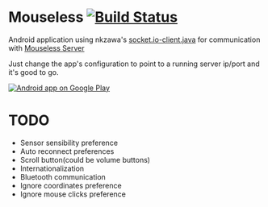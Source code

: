 # Mouseless [![Build Status](https://travis-ci.org/rodrigogs/mouseless.svg?branch=master)](https://travis-ci.org/rodrigogs/mouseless)

Android application using nkzawa's [socket.io-client.java](https://github.com/nkzawa/socket.io-client.java) for communication with [Mouseless Server](https://github.com/rodrigogs/mouseless-server)

Just change the app's configuration to point to a running server ip/port and it's good to go.

<a href="https://play.google.com/store/apps/details?id=com.sedentary.mouseless">
  <img alt="Android app on Google Play"
       src="https://developer.android.com/images/brand/en_app_rgb_wo_45.png" />
</a>

# TODO
* Sensor sensibility preference
* Auto reconnect preferences
* Scroll button(could be volume buttons)
* Internationalization
* Bluetooth communication
* Ignore coordinates preference
* Ignore mouse clicks preference
